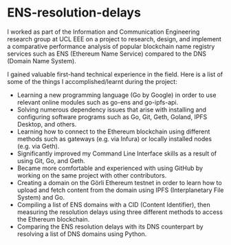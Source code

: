 # ENS-resolution-delays
 I worked as part of the Information and Communication Engineering research group at UCL EEE on a project to research, design, and implement a comparative performance analysis of popular blockchain name registry services such as ENS (Ethereum Name Service) compared to the DNS (Domain Name System).

I gained valuable first-hand technical experience in the field. Here is a list of some of the things I accomplished/learnt during the project:
- Learning a new programming language (Go by Google) in order to use relevant online modules such as go-ens and go-ipfs-api.
- Solving numerous dependency issues that arise with installing and configuring software programs such as Go, Git, Geth, Goland, IPFS Desktop, and others.
- Learning how to connect to the Ethereum blockchain using different methods such as gateways (e.g. via Infura) or locally installed nodes (e.g. via Geth). 
- Significantly improved my Command Line Interface skills as a result of using Git, Go, and Geth.
- Became more comfortable and experienced with using GitHub by working on the same project with other contributors. 
- Creating a domain on the Görli Ethereum testnet in order to learn how to upload and fetch content from the domain using IPFS (Interplanetary File System) and Go.
- Compiling a list of ENS domains with a CID (Content Identifier), then measuring the resolution delays using three different methods to access the Ethereum blockchain.
- Comparing the ENS resolution delays with its DNS counterpart by resolving a list of DNS domains using Python.
